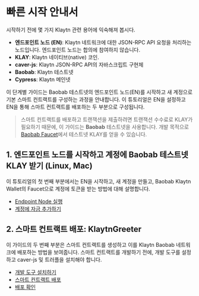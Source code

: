 # 빠른 시작 안내서<a id="quick-start"></a>

시작하기 전에 몇 가지 Klaytn 관련 용어에 익숙해져 봅시다.

* **엔드포인트 노드 \(EN\)**: Klaytn 네트워크에 대한 JSON-RPC API 요청을 처리하는 노드입니다. 엔드포인트 노드는 합의에 참여하지 않습니다.
* **KLAY**: Klaytn 네이티브(native) 코인.
* **caver-js**: Klaytn JSON-RPC API의 자바스크립트 구현체
* **Baobab**: Klaytn 테스트넷
* **Cypress**: Klaytn 메인넷

이 단계별 가이드는 Baobab 테스트넷의 엔드포인트 노드\(EN\)를 시작하고 새 계정으로 기본 스마트 컨트랙트를 구성하는 과정을 안내합니다. 이 튜토리얼은 EN을 설정하고 EN을 통해 스마트 컨트랙트를 배포하는 두 부분으로 구성됩니다.

> 스마트 컨트랙트를 배포하고 트랜잭션을 제출하려면 트랜잭션 수수료로 KLAY가 필요하기 때문에, 이 가이드는 **Baobab** 테스트넷을 사용합니다. 개발 목적으로 [Baobab Faucet](https://baobab.wallet.klaytn.com/faucet)에서 테스트넷 KLAY를 얻을 수 있습니다.

## 1. 엔드포인트 노드를 시작하고 계정에 Baobab 테스트넷 KLAY 받기 \(Linux, Mac\) <a id="1-launch-an-endpoint-node-and-add-baobab-testnet-klay-to-your-account-linux-mac"></a>

이 튜토리얼의 첫 번째 부분에서는 EN을 시작하고, 새 계정을 만들고, Baobab Klaytn Wallet의 Faucet으로 계정에 토큰을 받는 방법에 대해 설명합니다.

* [Endpoint Node 실행](launch-an-en.md)
* [계정에 자금 추가하기](top-up-your-account.md)

## 2. 스마트 컨트랙트 배포: KlaytnGreeter <a id="2-deploying-a-smart-contract-klaytngreeter"></a>

이 가이드의 두 번째 부분은 스마트 컨트랙트를 생성하고 이를 Klaytn Baobab 네트워크에 배포하는 방법을 보여줍니다. 스마트 컨트랙트를 개발하기 전에, 개발 도구를 설정하고 caver-js 및 트러플을 설치해야 합니다.

* [개발 도구 설치하기](install-development-tools.md)
* [스마트 컨트랙트 배포](deploy-a-smart-contract.md)
* [배포 확인](check-the-deployment.md)

